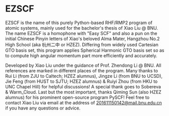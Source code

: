 # EZSCF
EZSCF is the name of this purely Python-based RHF/RMP2 program of atomic systems, mainly used for the bachelor's thesis of Xiao Liu @ BNU.
The name EZSCF is a homophone with "Easy SCF" and also a pun on the initial Chinese Pinyin letters of Xiao's beloved Alma Mater, Hangzhou No.2 High School (aka 杭州二中 or HZEZ).
Differing from widely used Cartesian GTO basis set, this program applies Spherical Harmonic GTO basis set so as to compute high angular momentum part more efficiently and accurately.

Developed by Xiao Liu under the guidance of Prof. Zhendong Li @ BNU. All references are marked in different places of the program.
Many thanks to Rui Li (from ZJU to Caltech; HZEZ alumnus), Jingze Li (from BNU to UCSD), Jie Feng (from HUST to SJTU; HZEZ alumnus) & Ruiyi Zhou (from HKU to UNC Chapel Hill) for helpful discussions!
A special thank goes to Sobereva & Warm_Cloud.
Last but the most important, thanks Qiming Sun (also HZEZ alumnus) for his prominent open-source program PySCF!
Feel free to contact Xiao Liu via email at the address of 201611150142@mail.bnu.edu.cn if you have any questions or advice.
